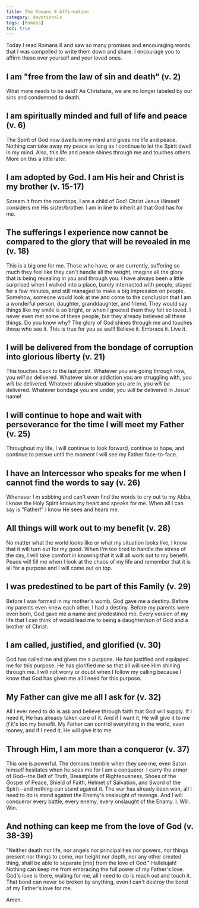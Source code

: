 ```yaml
---
title: The Romans 8 Affirmation
category: devotionals
tags: [Romans]
toc: true
---
```

Today I read Romans 8 and saw so many promises and encouraging words that I was compelled to write them down and share. I encourage you to affirm these over yourself and your loved ones.

## I am "free from the law of sin and death" (v. 2)

What more needs to be said? As Christians, we are no longer labeled by our sins and condemned to death.

## I am spiritually minded and full of life and peace (v. 6)

The Spirit of God now dwells in my mind and gives me life and peace. Nothing can take away my peace as long as I continue to let the Spirit dwell in my mind. Also, this life and peace shines through me and touches others. More on this a little later.

## I am adopted by God. I am His heir and Christ is my brother (v. 15-17)

Scream it from the roomtops, I are a child of God! Christ Jesus Himself considers me His sister/brother. I am in line to inherit all that God has for me.

## The sufferings I experience now cannot be compared to the glory that will be revealed in me (v. 18)

This is a big one for me. Those who have, or are currently, suffering so much they feel like they can't handle all the weight, imagine all the glory that is being revealing in you and through you. I have always been a little surprised when I walked into a place, barely interracted with people, stayed for a few minutes, and still managed to make a big impression on people. Somehow, someone would look at me and come to the conclusion that I am a wonderful person, daughter, granddaughter, and friend. They would say things like my smile is so bright, or when I greeted them they felt so loved. I never even met some of these people, but they already believed all these things. Do you know why? The glory of God shines through me and touches those who see it. This is true for you as well! Believe it. Embrace it. Live it.

## I will be delivered from the bondage of corruption into glorious liberty (v. 21)

This touches back to the last point. Whatever you are going through now, you *will be* delivered. Whatever sin or addiction you are struggling with, you *will be* delivered. Whatever abusive situation you are in, you *will be* delivered. Whatever bondage you are under, you *will be* delivered in Jesus' name!

## I will continue to hope and wait with perseverance for the time I will meet my Father (v. 25)

Throughout my life, I will continue to look forward, continue to hope, and continue to persue until the moment I will see my Father face-to-face.

## I have an Intercessor who speaks for me when I cannot find the words to say (v. 26)

Whenever I m sobbing and can't even find the words to cry out to my Abba, I know the Holy Spirit knows my heart and speaks for me. When all I can say is "Father!" I know He sees and hears me.

## All things will work out to my benefit (v. 28)

No matter what the world looks like or what my situation looks like, I know that it will turn out for my good. When I'm too tired to handle the stress of the day, I will take comfort in knowing that it will all work out to my benefit. Peace will fill me when I look at the chaos of my life and remember that it is all for a purpose and I will come out on top.

## I was predestined to be part of this Family (v. 29)

Before I was formed in my mother's womb, God gave me a destiny. Before my parents even knew each other, I had a destiny. Before my parents were even born, God gave me a name and predestined me. Every version of my life that I can think of would lead me to being a daughter/son of God and a brother of Christ.

## I am called, justified, and glorified (v. 30)

God has called me and given me a purpose. He has justified and equipped me for this purpose. He has glorified me so that all will see Him shining through me. I will not worry or doubt when I follow my calling because I know that God has given me all I need for this purpose.

## My Father can give me all I ask for (v. 32)

All I ever need to do is ask and believe through faith that God will supply. If I need it, He has already taken care of it. And if I want it, He will give it to me *if* it's too my benefit. My Father can control everything in the world, even money, and if I need it, He will give it to me.

## Through Him, I am more than a conqueror (v. 37)
 
This one is powerful. The demons tremble when they see me, even Satan himself hesitates when he sees me for I am a conqueror. I carry the armor of God--the Belt of Truth, Breastplate of Righteousness, Shoes of the Gospel of Peace, Shield of Faith, Helmet of Salvation, and Sword of the Spirit--and nothing can stand against it. The war has already been won, all I need to do is stand against the Enemy's onslaught of revenge. And I will conqueror every battle, every enemy, every onslaught of the Enamy. I. Will. Win.

## And nothing can keep me from the love of God (v. 38-39)

"Neither death nor life, nor angels nor principalities nor powers, nor things present nor things to come, nor height nor depth, nor any other created thing, shall be able to separate [me] from the love of God." Hallelujah! Nothing can keep me from embracing the full power of my Father's love. God's love is there, waiting for me, all I need to do is reach out and touch it. That bond can never be broken by anything, even I can't destroy the bond of my Father's love for me.

Amen.
